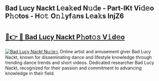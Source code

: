 ## Bad Lucy Nackt L𝚎a𝚔ed N𝚞𝚍e - Part-lKt Vi𝚍𝚎o P𝚑𝚘tos - H𝚘𝚝 O𝚗𝚕yf𝚊ns L𝚎a𝚔s InjZ6

# <h2><a href="http://kfe9sxr.oniu.top/?m=Bad+Lucy+Nackt">🔗👉 🔴 Bad Lucy Nackt P𝚑ot𝚘𝚜 V𝚒d𝚎o</a></h2>

[![Bad Lucy Nackt Nu𝚍e𝚜](https://i.imgur.com/0qMVB7G.gif)](http://kfe9sxr.oniu.top/?m=Bad+Lucy+Nackt)
Online artist and amusement giver Bad Lucy Nackt, known for disseminating dance and lifestyle knowledge through trending dance trends and short videos. Dedicated researcher Bad Lucy Nackt, recognized for their passion and commitment to advancing knowledge in their field.  
